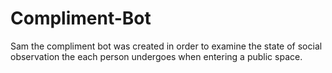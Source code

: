 # Compliment-Bot

Sam the compliment bot was created in order to examine the state of social observation the each person undergoes when entering a public space.
